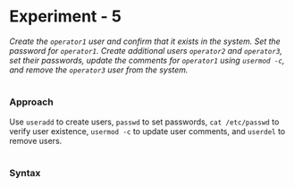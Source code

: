 # **Experiment - 5**  

*Create the `operator1` user and confirm that it exists in the system. Set the password for `operator1`. Create additional users `operator2` and `operator3`, set their passwords, update the comments for `operator1` using `usermod -c`, and remove the `operator3` user from the system.*  
#
### **Approach**  
Use `useradd` to create users, `passwd` to set passwords, `cat /etc/passwd` to verify user existence, `usermod -c` to update user comments, and `userdel` to remove users.  
#
### **Syntax**  
